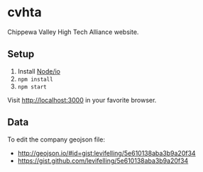 # cvhta

Chippewa Valley High Tech Alliance website.

## Setup

1. Install [Node/io](https://iojs.org)
2. `npm install`
3. `npm start`

Visit [http://localhost:3000](http://localhost:3000) in your favorite browser.

## Data

To edit the company geojson file:
- http://geojson.io/#id=gist:levifelling/5e610138aba3b9a20f34
- https://gist.github.com/levifelling/5e610138aba3b9a20f34
